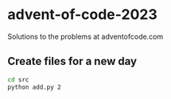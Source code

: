 # advent-of-code-2023

Solutions to the problems at adventofcode.com

## Create files for a new day
```bash
cd src
python add.py 2

